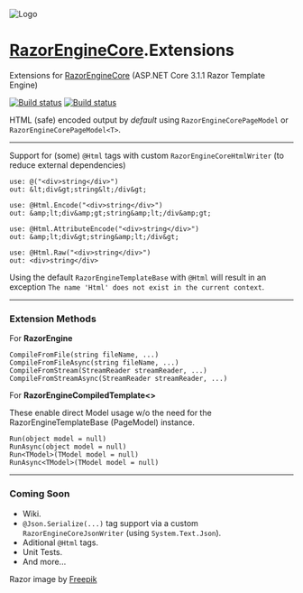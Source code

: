 ![Logo](https://github.com/wdcossey/RazorEngineCore.Extensions/raw/master/Assets/razor.png)

# [RazorEngineCore](https://github.com/adoconnection/RazorEngineCore).Extensions
Extensions for [RazorEngineCore](https://github.com/adoconnection/RazorEngineCore) (ASP.NET Core 3.1.1 Razor Template Engine)

[![Build status](https://dev.azure.com/wdcossey/GitHub/_apis/build/status/RazorEngineCore-Extensions-CI?branchName=master)](https://dev.azure.com/wdcossey/GitHub/_build/latest?definitionId=1)
[![Build status](https://badgen.net/nuget/v/RazorEngineCore.Extensions?icon=nuget)](https://www.nuget.org/packages/RazorEngineCore.Extensions/)

HTML (safe) encoded output by *default* using `RazorEngineCorePageModel` or `RazorEngineCorePageModel<T>`.

---

Support for (some) `@Html` tags with custom `RazorEngineCoreHtmlWriter` (to reduce external dependencies)
```
use: @("<div>string</div>")
out: &lt;div&gt;string&lt;/div&gt;

use: @Html.Encode("<div>string</div>")
out: &amp;lt;div&amp;gt;string&amp;lt;/div&amp;gt;

use: @Html.AttributeEncode("<div>string</div>")
out: &amp;lt;div&gt;string&amp;lt;/div&gt;

use: @Html.Raw("<div>string</div>")
out: <div>string</div>
```

Using the default `RazorEngineTemplateBase` with `@Html` will result in an exception 
`The name 'Html' does not exist in the current context`.

---

### Extension Methods

For **RazorEngine**
```
CompileFromFile(string fileName, ...)
CompileFromFileAsync(string fileName, ...)
CompileFromStream(StreamReader streamReader, ...)
CompileFromStreamAsync(StreamReader streamReader, ...)
```

For **RazorEngineCompiledTemplate<>**

These enable direct Model usage w/o the need for the RazorEngineTemplateBase (PageModel) instance.
```
Run(object model = null)
RunAsync(object model = null)
Run<TModel>(TModel model = null)
RunAsync<TModel>(TModel model = null)
```

---

### Coming Soon

* Wiki.
* `@Json.Serialize(...)` tag support via a custom `RazorEngineCoreJsonWriter` (using `System.Text.Json`).
* Aditional `@Html` tags.
* Unit Tests.
* And more...

Razor image by [Freepik](http://www.freepik.com)
